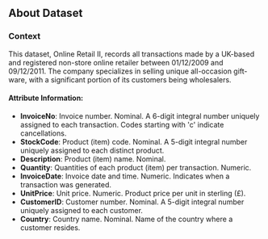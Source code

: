 ## About Dataset

### Context

This dataset, Online Retail II, records all transactions made by a UK-based and registered non-store online retailer between 01/12/2009 and 09/12/2011. The company specializes in selling unique all-occasion gift-ware, with a significant portion of its customers being wholesalers.

#### Attribute Information:

- **InvoiceNo**: Invoice number. Nominal. A 6-digit integral number uniquely assigned to each transaction. Codes starting with 'c' indicate cancellations.
- **StockCode**: Product (item) code. Nominal. A 5-digit integral number uniquely assigned to each distinct product.
- **Description**: Product (item) name. Nominal.
- **Quantity**: Quantities of each product (item) per transaction. Numeric.
- **InvoiceDate**: Invoice date and time. Numeric. Indicates when a transaction was generated.
- **UnitPrice**: Unit price. Numeric. Product price per unit in sterling (£).
- **CustomerID**: Customer number. Nominal. A 5-digit integral number uniquely assigned to each customer.
- **Country**: Country name. Nominal. Name of the country where a customer resides.

